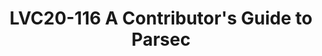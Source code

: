 ---
categories:
- lvc20
description: Parsec is the Platform Abstraction for Security, an open-source initiative
  that aims to create simple, standardised, ergonomic software interfaces for interacting
  with hardware-backed security features on any platform in any programming language.
  Parsec has now been accepted by the Cloud Native Compute Foundation as a sandbox
  project, which makes this the ideal time to learn how to contribute - and there
  is plenty to do! This developer-focused session will provide an overview of the
  Parsec architecture and its long-term vision, along with a guided tour of the code
  base, and some pointers for getting started.
image: /assets/images/featured-images/lvc20/LVC20-116.png
session_id: LVC20-116
session_room: Track 1 - IoT/Edge/Embedded
session_slot:
  end_time: 2020-09-22 14:55
  start_time: 2020-09-22 14:30
session_speakers:
- speaker_bio: Paul has been a solutions architect at Arm since November 2018, having
    previously held software engineering positions at companies including Citrix and
    Global Graphics. He is a graduate of Aston University and is currently based in
    Cambridge, UK. Paul is a maintainer of the Parsec project and acts as a technical
    lead for Arm&#39;s contributions to it. When not working, Paul is passionate about
    music, and is a keen composer/arranger in his spare time. He lives in Cambridgeshire
    with his wife and daughter.
  speaker_company: ''
  speaker_image: http://avatars.sched.co/0/07/11406040/avatar.jpg.320x320px.jpg?9e7
  speaker_name: Paul Howard
  speaker_position: Principal System Solutions Architect at Arm
  speaker_role: speaker
- speaker_bio: Hugues is a Senior Software Engineer at Arm. Hugues started Software
    very low down the stack, writing drivers and firmware for microcontrollers. Thinking
    that safer languages are the future of Systems Programming, he has worked on improving
    the support of Rust on some Arm architecture profiles.&lt;br /&gt; Now working
    way higher up in the stack but keeping the Rust theme around for new exciting,
    security-related, projects!
  speaker_company: Arm
  speaker_image: http://avatars.sched.co/c/e4/10677980/avatar.jpg.320x320px.jpg?bfe
  speaker_name: Hugues de Valon
  speaker_position: Senior Software Engineer at Arm
  speaker_role: speaker
session_track: Security
tag: session
tags: Security
title: LVC20-116 A Contributor's Guide to Parsec
---